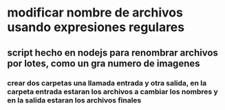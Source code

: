# modificar nombre de archivos usando expresiones regulares
## script hecho en nodejs para renombrar archivos por lotes, como un gra numero de imagenes 
### crear dos carpetas una llamada entrada y otra salida, en la carpeta entrada estaran los archivos a cambiar los nombres y en la salida estaran los archivos finales